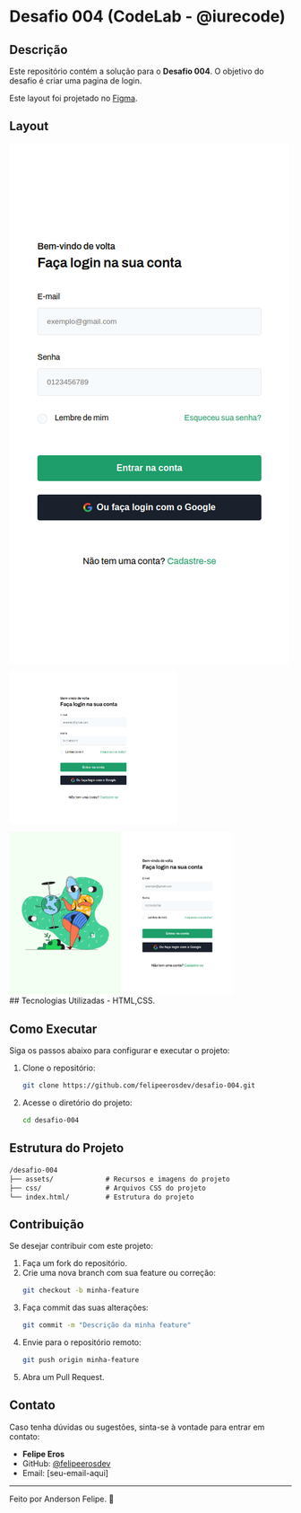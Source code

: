 # Desafio 004 (CodeLab - @iurecode)

## Descrição
Este repositório contém a solução para o **Desafio 004**. O objetivo do desafio é criar uma pagina de login.

Este layout foi projetado no [Figma](https://www.figma.com/design/Yb9IBH56g7T1hdIyZ3BMNO/Desafios---CodeLab?node-id=257087-949&t=6lEjXa6giDpjx8Tp-0).

## Layout
<div style="display: flex;gap:10px;flex-wrap: wrap;">
<a href="assets/img/page-login-mobile.png" target="_blank">
  <img src="assets/img/page-login-mobile.png" alt="imagem-mobile" style="max-width 300px; height: auto;">
</a>

<a href="assets/img/page-login-tablet.png" target="_blank">
  <img src="assets/img/page-login-tablet.png" alt="imagem-tablet" style="max-width: 300px; height: auto;">
</a>

<a href="assets/img/login-page-desktop.png" target="_blank">
  <img src="assets/img/login-page-desktop.png" alt="imagem-desktop" style="max-width: 400px; height: auto;">
</a>
</div>
## Tecnologias Utilizadas
- HTML,CSS.

## Como Executar
Siga os passos abaixo para configurar e executar o projeto:

1. Clone o repositório:
   ```sh
   git clone https://github.com/felipeerosdev/desafio-004.git
   ```
2. Acesse o diretório do projeto:
   ```sh
   cd desafio-004
   ```
## Estrutura do Projeto
```
/desafio-004
├── assets/             # Recursos e imagens do projeto
├── css/                # Arquivos CSS do projeto
└── index.html/         # Estrutura do projeto
```
## Contribuição
Se desejar contribuir com este projeto:
1. Faça um fork do repositório.
2. Crie uma nova branch com sua feature ou correção:
   ```sh
   git checkout -b minha-feature
   ```
3. Faça commit das suas alterações:
   ```sh
   git commit -m "Descrição da minha feature"
   ```
4. Envie para o repositório remoto:
   ```sh
   git push origin minha-feature
   ```
5. Abra um Pull Request.

## Contato
Caso tenha dúvidas ou sugestões, sinta-se à vontade para entrar em contato:
- **Felipe Eros**
- GitHub: [@felipeerosdev](https://github.com/felipeerosdev)
- Email: [seu-email-aqui]

---

Feito por Anderson Felipe. 🚀

